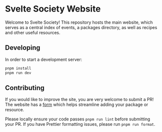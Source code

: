 # Svelte Society Website

Welcome to Svelte Society! This repository hosts the main website, which serves as a central index of events, a packages directory, as well as recipes and other useful resources.

## Developing

In order to start a development server:

```bash
pnpm install
pnpm run dev
```

## Contributing

If you would like to improve the site, you are very welcome to submit a PR! The website has a [form](https://sveltesociety.dev/help/submitting?type=component) which helps streamline adding your package or resource.

Please locally ensure your code passes `pnpm run lint` before submitting your PR. If you have Prettier formatting issues, please run `pnpm run format`.

